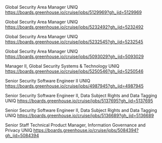 Global Security Area Manager UNIQ https://boards.greenhouse.io/cruise/jobs/5129969?gh_jid=5129969

Global Security Area Manager UNIQ https://boards.greenhouse.io/cruise/jobs/5232492?gh_jid=5232492

Global Security Area Manager UNIQ https://boards.greenhouse.io/cruise/jobs/5232545?gh_jid=5232545

Global Security Area Manager UNIQ https://boards.greenhouse.io/cruise/jobs/5093029?gh_jid=5093029

Manager II, Global Security Systems & Technology UNIQ https://boards.greenhouse.io/cruise/jobs/5250546?gh_jid=5250546

Senior Security Software Engineer II UNIQ https://boards.greenhouse.io/cruise/jobs/4987945?gh_jid=4987945

Senior Security Software Engineer II, Data Subject Rights and Data Tagging UNIQ https://boards.greenhouse.io/cruise/jobs/5137695?gh_jid=5137695

Senior Security Software Engineer II, Data Subject Rights and Data Tagging UNIQ https://boards.greenhouse.io/cruise/jobs/5136689?gh_jid=5136689

Senior Staff Technical Product Manager, Information Governance and Privacy UNIQ https://boards.greenhouse.io/cruise/jobs/5084394?gh_jid=5084394

